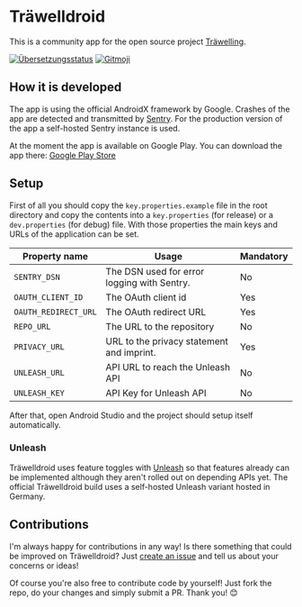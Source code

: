 # Träwelldroid

This is a community app for the open source project
[Träwelling](https://github.com/Traewelling/traewelling).

[![Übersetzungsstatus](https://translate.codeberg.org/widgets/traewelldroid/-/svg-badge.svg)](https://translate.codeberg.org/engage/traewelldroid/)
[![Gitmoji](https://img.shields.io/badge/gitmoji-%20😜%20😍-FFDD67.svg)](https://gitmoji.dev)

## How it is developed

The app is using the official AndroidX framework by Google. Crashes of the app are detected and
transmitted by [Sentry](https://sentry.io). For the production version of the app a self-hosted
Sentry instance is used.

At the moment the app is available on Google Play. You can download the app there:
[Google Play Store](https://play.google.com/store/apps/details?id=de.hbch.traewelling)

## Setup

First of all you should copy the `key.properties.example` file in the root directory and copy the
contents into a `key.properties` (for release) or a `dev.properties` (for debug) file. With those 
properties the main keys and URLs of the application can be set.

| Property name        | Usage                                       | Mandatory |
|----------------------|---------------------------------------------|-----------|
| `SENTRY_DSN`         | The DSN used for error logging with Sentry. | No        |
| `OAUTH_CLIENT_ID`    | The OAuth client id                         | Yes       |
| `OAUTH_REDIRECT_URL` | The OAuth redirect URL                      | Yes       |
| `REPO_URL`           | The URL to the repository                   | No        |
| `PRIVACY_URL`        | URL to the privacy statement and imprint.   | Yes       |
| `UNLEASH_URL`        | API URL to reach the Unleash API            | No        |
| `UNLEASH_KEY`        | API Key for Unleash API                     | No        |

After that, open Android Studio and the project should setup itself automatically.

### Unleash

Träwelldroid uses feature toggles with [Unleash](https://getunleash.io) so that features already can
be implemented although they aren't rolled out on depending APIs yet. The official Träwelldroid
build uses a self-hosted Unleash variant hosted in Germany.

## Contributions

I'm always happy for contributions in any way! Is there something that could be improved on
Träwelldroid? Just [create an issue](https://github.com/Traewelldroid/traewelldroid/issues/new/choose)
and tell us about your concerns or ideas!

Of course you're also free to contribute code by yourself! Just fork the repo, do your changes and
simply submit a PR. Thank you! 😊
